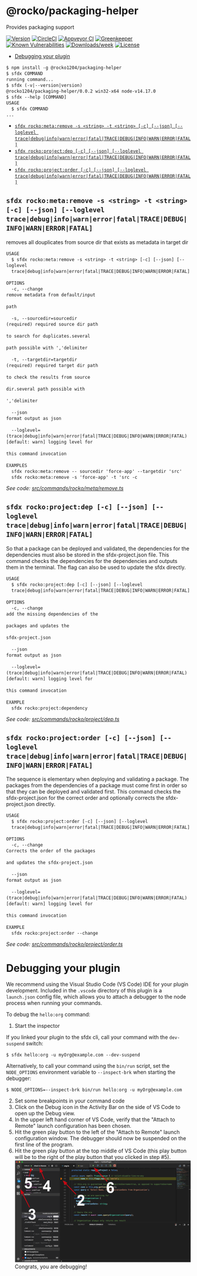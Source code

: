 @rocko/packaging-helper
=======================

Provides packaging support

[![Version](https://img.shields.io/npm/v/@rocko/packaging-helper.svg)](https://npmjs.org/package/@rocko/packaging-helper)
[![CircleCI](https://circleci.com/gh/R6736/packaging-helper/tree/master.svg?style=shield)](https://circleci.com/gh/R6736/packaging-helper/tree/master)
[![Appveyor CI](https://ci.appveyor.com/api/projects/status/github/R6736/packaging-helper?branch=master&svg=true)](https://ci.appveyor.com/project/heroku/packaging-helper/branch/master)
[![Greenkeeper](https://badges.greenkeeper.io/R6736/packaging-helper.svg)](https://greenkeeper.io/)
[![Known Vulnerabilities](https://snyk.io/test/github/R6736/packaging-helper/badge.svg)](https://snyk.io/test/github/R6736/packaging-helper)
[![Downloads/week](https://img.shields.io/npm/dw/@rocko/packaging-helper.svg)](https://npmjs.org/package/@rocko/packaging-helper)
[![License](https://img.shields.io/npm/l/@rocko/packaging-helper.svg)](https://github.com/R6736/packaging-helper/blob/master/package.json)

<!-- toc -->
* [Debugging your plugin](#debugging-your-plugin)
<!-- tocstop -->
<!-- install -->
<!-- usage -->
```sh-session
$ npm install -g @rocko1204/packaging-helper
$ sfdx COMMAND
running command...
$ sfdx (-v|--version|version)
@rocko1204/packaging-helper/0.0.2 win32-x64 node-v14.17.0
$ sfdx --help [COMMAND]
USAGE
  $ sfdx COMMAND
...
```
<!-- usagestop -->
<!-- commands -->
* [`sfdx rocko:meta:remove -s <string> -t <string> [-c] [--json] [--loglevel trace|debug|info|warn|error|fatal|TRACE|DEBUG|INFO|WARN|ERROR|FATAL]`](#sfdx-rockometaremove--s-string--t-string--c---json---loglevel-tracedebuginfowarnerrorfataltracedebuginfowarnerrorfatal)
* [`sfdx rocko:project:dep [-c] [--json] [--loglevel trace|debug|info|warn|error|fatal|TRACE|DEBUG|INFO|WARN|ERROR|FATAL]`](#sfdx-rockoprojectdep--c---json---loglevel-tracedebuginfowarnerrorfataltracedebuginfowarnerrorfatal)
* [`sfdx rocko:project:order [-c] [--json] [--loglevel trace|debug|info|warn|error|fatal|TRACE|DEBUG|INFO|WARN|ERROR|FATAL]`](#sfdx-rockoprojectorder--c---json---loglevel-tracedebuginfowarnerrorfataltracedebuginfowarnerrorfatal)

## `sfdx rocko:meta:remove -s <string> -t <string> [-c] [--json] [--loglevel trace|debug|info|warn|error|fatal|TRACE|DEBUG|INFO|WARN|ERROR|FATAL]`

removes all douplicates from source dir that exists as metadata in target dir

```
USAGE
  $ sfdx rocko:meta:remove -s <string> -t <string> [-c] [--json] [--loglevel 
  trace|debug|info|warn|error|fatal|TRACE|DEBUG|INFO|WARN|ERROR|FATAL]

OPTIONS
  -c, --change                                                                      remove metadata from default/input
                                                                                    path

  -s, --sourcedir=sourcedir                                                         (required) required source dir path
                                                                                    to search for duplicates.several
                                                                                    path possible with ','delimiter

  -t, --targetdir=targetdir                                                         (required) required target dir path
                                                                                    to check the results from source
                                                                                    dir.several path possible with
                                                                                    ','delimiter

  --json                                                                            format output as json

  --loglevel=(trace|debug|info|warn|error|fatal|TRACE|DEBUG|INFO|WARN|ERROR|FATAL)  [default: warn] logging level for
                                                                                    this command invocation

EXAMPLES
  sfdx rocko:meta:remove -- sourcedir 'force-app' --targetdir 'src'
  sfdx rocko:meta:remove -s 'force-app' -t 'src -c
```

_See code: [src/commands/rocko/meta/remove.ts](https://github.com/R6736/packaging-helper/blob/v0.0.2/src/commands/rocko/meta/remove.ts)_

## `sfdx rocko:project:dep [-c] [--json] [--loglevel trace|debug|info|warn|error|fatal|TRACE|DEBUG|INFO|WARN|ERROR|FATAL]`

So that a package can be deployed and validated, the dependencies for the dependencies must also be stored in the sfdx-project.json file. This command checks the dependencies for the dependencies and outputs them in the terminal. The flag can also be used to update the sfdx directly.

```
USAGE
  $ sfdx rocko:project:dep [-c] [--json] [--loglevel 
  trace|debug|info|warn|error|fatal|TRACE|DEBUG|INFO|WARN|ERROR|FATAL]

OPTIONS
  -c, --change                                                                      add the missing dependencies of the
                                                                                    packages and updates the
                                                                                    sfdx-project.json

  --json                                                                            format output as json

  --loglevel=(trace|debug|info|warn|error|fatal|TRACE|DEBUG|INFO|WARN|ERROR|FATAL)  [default: warn] logging level for
                                                                                    this command invocation

EXAMPLE
  sfdx rocko:project:dependency
```

_See code: [src/commands/rocko/project/dep.ts](https://github.com/R6736/packaging-helper/blob/v0.0.2/src/commands/rocko/project/dep.ts)_

## `sfdx rocko:project:order [-c] [--json] [--loglevel trace|debug|info|warn|error|fatal|TRACE|DEBUG|INFO|WARN|ERROR|FATAL]`

The sequence is elementary when deploying and validating a package. The packages from the dependencies of a package must come first in order so that they can be deployed and validated first. This command checks the sfdx-project.json for the correct order and optionally corrects the sfdx-project.json directly.

```
USAGE
  $ sfdx rocko:project:order [-c] [--json] [--loglevel 
  trace|debug|info|warn|error|fatal|TRACE|DEBUG|INFO|WARN|ERROR|FATAL]

OPTIONS
  -c, --change                                                                      Corrects the order of the packages
                                                                                    and updates the sfdx-project.json

  --json                                                                            format output as json

  --loglevel=(trace|debug|info|warn|error|fatal|TRACE|DEBUG|INFO|WARN|ERROR|FATAL)  [default: warn] logging level for
                                                                                    this command invocation

EXAMPLE
  sfdx rocko:project:order --change
```

_See code: [src/commands/rocko/project/order.ts](https://github.com/R6736/packaging-helper/blob/v0.0.2/src/commands/rocko/project/order.ts)_
<!-- commandsstop -->
<!-- debugging-your-plugin -->
# Debugging your plugin
We recommend using the Visual Studio Code (VS Code) IDE for your plugin development. Included in the `.vscode` directory of this plugin is a `launch.json` config file, which allows you to attach a debugger to the node process when running your commands.

To debug the `hello:org` command: 
1. Start the inspector
  
If you linked your plugin to the sfdx cli, call your command with the `dev-suspend` switch: 
```sh-session
$ sfdx hello:org -u myOrg@example.com --dev-suspend
```
  
Alternatively, to call your command using the `bin/run` script, set the `NODE_OPTIONS` environment variable to `--inspect-brk` when starting the debugger:
```sh-session
$ NODE_OPTIONS=--inspect-brk bin/run hello:org -u myOrg@example.com
```

2. Set some breakpoints in your command code
3. Click on the Debug icon in the Activity Bar on the side of VS Code to open up the Debug view.
4. In the upper left hand corner of VS Code, verify that the "Attach to Remote" launch configuration has been chosen.
5. Hit the green play button to the left of the "Attach to Remote" launch configuration window. The debugger should now be suspended on the first line of the program. 
6. Hit the green play button at the top middle of VS Code (this play button will be to the right of the play button that you clicked in step #5).
<br><img src=".images/vscodeScreenshot.png" width="480" height="278"><br>
Congrats, you are debugging!
